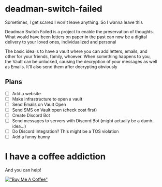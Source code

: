 # deadman-switch-failed

Sometimes, I get scared I won't leave anything. So I wanna leave this

Deadman Switch Failed is a project to enable the preservation of thoughts. What would have been letters on paper in the past can now be a digital delivery to your loved ones, individualized and personal

The basic idea is to have a vault where you can add letters, emails, and other for your friends, family, whoever. When something happens to you, the Vault can be unlocked, causing the decryption of your messages as well as Emails. It'll also send them after decrypting obviously

## Plans
- [ ] Add a website
- [ ] Make infrastructure to open a vault
- [ ] Send Emails on Vault Open
- [ ] Send SMS on Vault open (check cost first)
- [ ] Create Discord Bot
- [ ] Send messages to servers with Discord Bot (might actually be a dumb idea...)
- [ ] Do Discord integration? This might be a TOS violation
- [ ] Add a funny bunny

# I have a coffee addiction

And you can help!

[!["Buy Me A Coffee"](https://www.buymeacoffee.com/assets/img/custom_images/orange_img.png)](https://www.buymeacoffee.com/tiefseetauchner)
